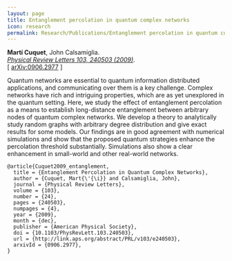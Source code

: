 ```yaml
---
layout: page
title: Entanglement percolation in quantum complex networks
icon: research
permalink: Research/Publications/Entanglement percolation in quantum complex networks/
---
```


**Martí Cuquet**, John Calsamiglia.  
_[Physical Review Letters 103, 240503 (2009)](http://dx.doi.org/10.1103/PhysRevLett.103.240503)_.  
[ [arXiv:0906.2977](http://arxiv.org/abs/0906.2977) ]

Quantum networks are essential to quantum information distributed
applications, and communicating over them is a key challenge. Complex networks
have rich and intriguing properties, which are as yet unexplored in the
quantum setting. Here, we study the effect of entanglement percolation as a
means to establish long-distance entanglement between arbitrary nodes of
quantum complex networks. We develop a theory to analytically study random
graphs with arbitrary degree distribution and give exact results for some
models. Our findings are in good agreement with numerical simulations and show
that the proposed quantum strategies enhance the percolation threshold
substantially. Simulations also show a clear enhancement in small-world and
other real-world networks.

~~~
@article{Cuquet2009_entanglement,
  title = {Entanglement Percolation in Quantum Complex Networks},
  author = {Cuquet, Mart{\'{\i}} and Calsamiglia, John},
  journal = {Physical Review Letters},
  volume = {103},
  number = {24},
  pages = {240503},
  numpages = {4},
  year = {2009},
  month = {dec},
  publisher = {American Physical Society},
  doi = {10.1103/PhysRevLett.103.240503},
  url = {http://link.aps.org/abstract/PRL/v103/e240503},
  arxivId = {0906.2977},
}
~~~
